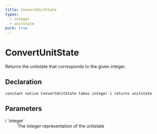 ```yaml
---
title: ConvertUnitState
types:
  - integer
  - unitstate
pure: true
---
```


# ConvertUnitState
Returns the unitstate that corresponds to the given integer.

## Declaration

```
constant native ConvertUnitState takes integer i returns unitstate
```

## Parameters
<dl>
  <dt>i `integer`</dt>
  <dd>The integer representation of the unitstate</dd>
</dl>